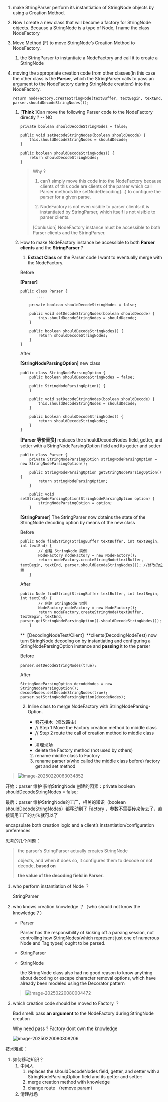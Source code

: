 1. make StringParser perform its instantiation of StringNode objects by using a Creation Method.

2. Now I create a new class that will become a factory for StringNode objects. Because a StringNode is a type of Node, I name the class NodeFactory

3. Move Method [F] to move StringNode’s Creation Method to NodeFactory. 

   1.  the StringParser to instantiate a NodeFactory and call it to create a StringNode

4. moving the appropriate creation code from other classes(In this case the other class is the **Parser**, which the StringParser calls to pass an argument to the NodeFactory during StringNode creation:) into the NodeFactory.
   ```
   return nodeFactory.createStringNode(textBuffer, textBegin, textEnd, parser.shouldDecodeStringNodes());
   ```

   1. [**Think** ]Can move the following Parser code to the NodeFactory directly ? -- NO

      ```
      private boolean shouldDecodeStringNodes = false;
      
      public void setDecodeStringNodes(boolean shouldDecode) {
          this.shouldDecodeStringNodes = shouldDecode;
      }
      
      public boolean shouldDecodeStringNodes() {
          return shouldDecodeStringNodes;
      }
      ```

      > Why ?
      >
      > 1.  can’t simply move this code into the NodeFactory because clients of this code are clients of the parser which call Parser methods like setNodeDecoding(…) to configure the parser for a given parse.
      >
      > 2.  NodeFactory is not even visible to parser clients: it is instantiated by StringParser, which itself is not visible to parser clients.
      >
      > [Conlusion] NodeFactory instance must be accessible to both Parser clients and the StringParser. 

   2. How to make  NodeFactory instance be accessible to both **Parser clients**  and the **StringParser** ?

      1.  **Extract Class** on the Parser code I want to eventually merge with the NodeFactory.

         Before

         **[Parser]**

         ```
         public class Parser {
         		....
         
             private boolean shouldDecodeStringNodes = false;
         
             public void setDecodeStringNodes(boolean shouldDecode) {
                 this.shouldDecodeStringNodes = shouldDecode;
             }
         
             public boolean shouldDecodeStringNodes() {
                 return shouldDecodeStringNodes;
             }
         }
         ```

         

         After

         **[StringNodeParsingOption]** new class

         ```
         public class StringNodeParsingOption {
             public boolean shouldDecodeStringNodes = false;
         
             public StringNodeParsingOption() {
             }
         
             public void setDecodeStringNodes(boolean shouldDecode) {
                 this.shouldDecodeStringNodes = shouldDecode;
             }
         
             public boolean shouldDecodeStringNodes() {
                 return shouldDecodeStringNodes;
             }
         }
         ```

         

         **[Parser 等价替换]** replaces the shouldDecodeNodes field, getter, and setter with a StringNodeParsingOption field and its getter and setter 

         ```
         public class Parser {
             private StringNodeParsingOption stringNodeParsingOption = new StringNodeParsingOption();
         
             public StringNodeParsingOption getStringNodeParsingOption() {
                 return stringNodeParsingOption;
             }
         
             public void setStringNodeParsingOption(StringNodeParsingOption option) {
                 stringNodeParsingOption = option;
             }
         
         ```

         

         **[StringParser]** The StringParser now obtains the state of the StringNode decoding option by  means of the new class

         Before

         ```
         public Node findString(StringBuffer textBuffer, int textBegin, int textEnd) {
                 // 创建 StringNode 实例
                 NodeFactory nodeFactory = new NodeFactory();
                 return nodeFactory.createStringNode(textBuffer, textBegin, textEnd, parser.shouldDecodeStringNodes()); //修改的位置
             }
         ```

         After 

         ```
         public Node findString(StringBuffer textBuffer, int textBegin, int textEnd) {
                 // 创建 StringNode 实例
                 NodeFactory nodeFactory = new NodeFactory();
                 return nodeFactory.createStringNode(textBuffer, textBegin, textEnd, parser.getStringNodeParsingOption().shouldDecodeStringNodes());
             }
         ```

         

         **【DecodingNodeTest/Client】**clients(DecodingNodeTest) now turn StringNode decoding on by instantiating and configuring a StringNodeParsingOption instance and **passing** it to the parser

         Before

         ````
         parser.setDecodeStringNodes(true);
         ````


         After

         ```
         StringNodeParsingOption decodeNodes = new StringNodeParsingOption();
         decodeNodes.setDecodeStringNodes(true);
         parser.setStringNodeParsingOption(decodeNodes);
         ```

      2. Inline class to merge NodeFactory with StringNodeParsing-Option.

         * 移花接木（修改路由）
         * // Step 1 Move the Factory creation method to middle class
         * // Step 2 route the call of creation method to middle class
         * 
         * 清理现场
         * delete the Factory method (not used by others)
         2. rename middle class to Factory
         3. rename parser's(who called the middle class before) factory get and set method

      

> ![image-20250220063034852](./img/image-20250220063034852.png)





开始：parser 维护 影响StringNode 创建的因素：private boolean shouldDecodeStringNodes = false;

最后：parser 维护StringNode的工厂，相关的知识（boolean shouldDecodeStringNodes）都移动到了 Factory ，参数不需要传来传去了，直接调用工厂的方法就可以了





encapsulate both creation logic and a client’s instantiation/configuration preferences





思考的几个问题：

> the parser’s StringParser actually creates StringNode
>
> objects, and when it does so, it configures them to decode or not decode, **based on**
>
> **the value of the decoding field in Parser.**



1. who perform instantiation of Node ？

   StringParser

2. who knows creation knowledge ？（who should not know the knowledge？）

   * Parser

     Parser has the responsibility of kicking off a parsing session, not controlling how StringNodes(which represent just one of numerous Node and Tag types) ought to be parsed.

   * StringParser

   * StringNode

     the StringNode class also had no good reason to know anything about decoding or escape character removal options, which have already been modeled using the Decorator pattern 

   > ![image-20250220080004472](./img/image-20250220080004472.png)

3. which creation code should be moved to Factory ？

   Bad smell: pass **an argument** to the NodeFactory during StringNode creation

   Why need pass ? Factory dont own the knowledge 

   ![image-20250220080308206](./img/image-20250220080308206.png)





技术难点：

1. 如何移动知识？
   1. 中间人
      1. replaces the shouldDecodeNodes field, getter, and setter with a StringNodeParsingOption field and its getter and setter:
      2. merge creation method with knowledge
      3. change route （remove param）
   2. 清理战场